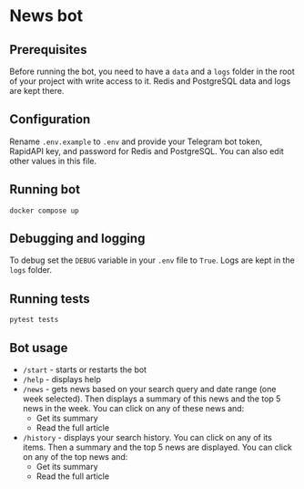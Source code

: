 # News bot

## Prerequisites
Before running the bot, you need to have a `data` and a `logs` folder in the root of your project with write access to it. Redis and PostgreSQL data and logs are kept there.

## Configuration
Rename `.env.example` to `.env` and provide your Telegram bot token, RapidAPI key, and password for Redis and PostgreSQL. You can also edit other values in this file.

## Running bot
`docker compose up`

## Debugging and logging
To debug set the `DEBUG` variable in your `.env` file to `True`. Logs are kept in the `logs` folder.

## Running tests
`pytest tests`

## Bot usage
* `/start` - starts or restarts the bot
* `/help` - displays help
* `/news` - gets news based on your search query and date range (one week selected). Then displays a summary of this news and the top 5 news in the week. You can click on any of these news and:
  * Get its summary
  * Read the full article
* `/history` - displays your search history. You can click on any of its items. Then a summary and the top 5 news are displayed. You can click on any of the top news and:
  * Get its summary
  * Read the full article
